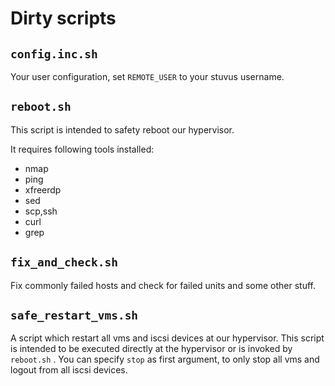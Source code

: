 # Dirty scripts

## `config.inc.sh`

Your user configuration, set `REMOTE_USER` to your stuvus username.


## `reboot.sh`

This script is intended to safety reboot our hypervisor.

It requires following tools installed:

 * nmap
 * ping
 * xfreerdp
 * sed
 * scp,ssh
 * curl
 * grep


## `fix_and_check.sh`

Fix commonly failed hosts and check for failed units and some other stuff.


## `safe_restart_vms.sh`

A script which restart all vms and iscsi devices at our hypervisor. This script is intended to be executed directly at the hypervisor or is invoked by `reboot.sh` . You can specify `stop` as first argument, to only stop all vms and logout from all iscsi devices.
